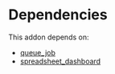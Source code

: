 # Dependencies

This addon depends on:

- [queue_job](../../../../../oca-technical/odoo-bringout-oca-queue-queue_job)
- [spreadsheet_dashboard](../../../../../oca-ocb-report/odoo-bringout-oca-ocb-spreadsheet_dashboard)
